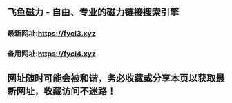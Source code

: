 ## **飞鱼磁力 - 自由、专业的磁力链接搜索引擎**
### 最新网址:<a href="https://fycl3.xyz" target="_blank">https://fycl3.xyz</a>
### 备用网址:<a href="https://fycl4.xyz" target="_blank">https://fycl4.xyz</a>
## 网址随时可能会被和谐，务必收藏或分享本页以获取最新网址，收藏访问不迷路！
